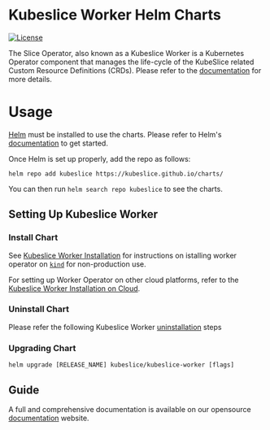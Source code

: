 # Kubeslice Worker Helm Charts

[![License](https://img.shields.io/badge/License-Apache%202.0-blue.svg)](https://opensource.org/licenses/Apache-2.0)

The Slice Operator, also known as a Kubeslice Worker is a Kubernetes Operator component that manages the life-cycle of the KubeSlice related Custom Resource Definitions (CRDs). Please refer to the [documentation](https://docs.avesha.io/opensource/kube-slice-architecture#Bookmark16) for more details.

# Usage

[Helm](https://helm.sh) must be installed to use the charts.
Please refer to Helm's [documentation](https://helm.sh/docs/) to get started.

Once Helm is set up properly, add the repo as follows:

```console
helm repo add kubeslice https://kubeslice.github.io/charts/
```

You can then run `helm search repo kubeslice` to see the charts.

## Setting Up Kubeslice Worker

### Install Chart

See [Kubeslice Worker Installation](https://docs.avesha.io/opensource/getting-started-with-kind-clusters#Bookmark93) for instructions on istalling worker operator on [`kind`](https://kind.sigs.k8s.io/) for non-production use.

For setting up Worker Operator on other cloud platforms, refer to the [Kubeslice Worker Installation on Cloud](https://docs.avesha.io/opensource/registering-the-worker-cluster#Bookmark228).

### Uninstall Chart

Please refer the following Kubeslice Worker [uninstallation](https://docs.avesha.io/opensource/de-registering-the-worker-cluster#Bookmark336) steps

### Upgrading Chart

```console
helm upgrade [RELEASE_NAME] kubeslice/kubeslice-worker [flags]
```

Guide
---
A full and comprehensive documentation is available on our opensource [documentation](https://docs.avesha.io/opensource/) website.
